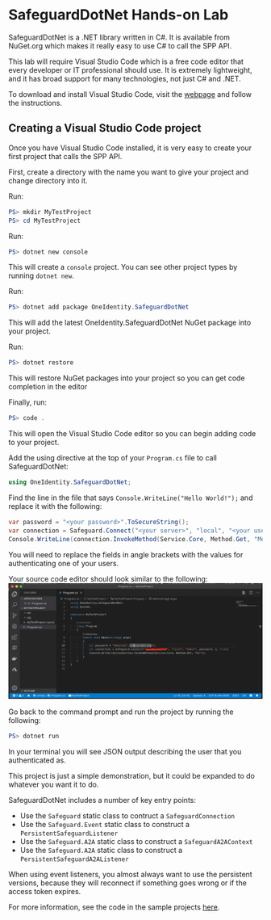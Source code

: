 # SafeguardDotNet Hands-on Lab

SafeguardDotNet is a .NET library written in C#. It is available from NuGet.org
which makes it really easy to use C# to call the SPP API.

This lab will require Visual Studio Code which is a free code editor that
every developer or IT professional should use. It is extremely lightweight, and
it has broad support for many technologies, not just C# and .NET.

To download and install Visual Studio Code, visit the
[webpage](https://code.visualstudio.com/download) and follow the instructions.

## Creating a Visual Studio Code project

Once you have Visual Studio Code installed, it is very easy to create your
first project that calls the SPP API.

First, create a directory with the name you want to give your project and
change directory into it.

Run:
```PowerShell
PS> mkdir MyTestProject
PS> cd MyTestProject
```

Run:
```PowerShell
PS> dotnet new console
```

This will create a `console` project.  You can see other project types by
running `dotnet new`.

Run:
```PowerShell
PS> dotnet add package OneIdentity.SafeguardDotNet
```

This will add the latest OneIdentity.SafeguardDotNet NuGet package into your
project.

Run:
```PowerShell
PS> dotnet restore
```

This will restore NuGet packages into your project so you can get code
completion in the editor

Finally, run:
```PowerShell
PS> code .
```

This will open the Visual Studio Code editor so you can begin adding code to
your project.

Add the using directive at the top of your `Program.cs` file to call
SafeguardDotNet:
```C#
using OneIdentity.SafeguardDotNet;
```

Find the line in the file that says `Console.WriteLine("Hello World!");` and
replace it with the following:
```C#
var password = "<your password>".ToSecureString();
var connection = Safeguard.Connect("<your server>", "local", "<your user>", password, 3, true);
Console.WriteLine(connection.InvokeMethod(Service.Core, Method.Get, "Me"));
```

You will need to replace the fields in angle brackets with the values for
authenticating one of your users.

Your source code editor should look similar to the following:
![Visual Studio Code](data/vscode.png)

Go back to the command prompt and run the project by running the following:
```PowerShell
PS> dotnet run
```

In your terminal you will see JSON output describing the user that you
authenticated as.

This project is just a simple demonstration, but it could be expanded to do
whatever you want it to do.

SafeguardDotNet includes a number of key entry points:
- Use the `Safeguard` static class to contruct a `SafeguardConnection`
- Use the `Safeguard.Event` static class to construct a `PersistentSafeguardListener`
- Use the `Safeguard.A2A` static class to construct a `SafeguardA2AContext`
- Use the `Safeguard.A2A` static class to construct a `PersistentSafeguardA2AListener`

When using event listeners, you almost always want to use the persistent
versions, because they will reconnect if something goes wrong or if the access
token expires.

For more information, see the code in the sample projects 
[here](https://github.com/OneIdentity/SafeguardDotNet/tree/master/Samples).
